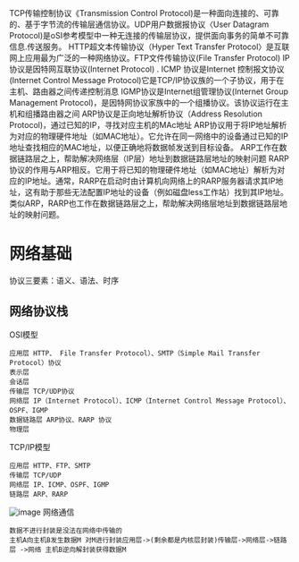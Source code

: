TCP传输控制协议《Transmission Control Protocol)是一种面向连接的、可靠的、基于字节流的传输层通信协议。UDP用户数据报协议〈User Datagram Protocol)是oSI参考模型中一种无连接的传输层协议，提供面向事务的简单不可靠信息.传送服务。
HTTP超文本传输协议（Hyper Text Transfer Protocol〉是互联网上应用最为广泛的一种网络协议。FTP文件传输协议(File Transfer Protocol)
IP协议是因特网互联协议(Internet Protocol) .
ICMP 协议是Internet 控制报文协议(Internet Control Message Protocol)它是TCP/IP协议族的一个子协议，用于在主机、路由器之间传递控制消息
IGMP协议是Internet组管理协议(Internet Group Management Protocol)，是因特网协议家族中的一个组播协议。该协议运行在主机和组播路由器之间
ARP协议是正向地址解析协议（Address Resolution Protocol)，通过已知的IP，寻找对应主机的MAc地址
ARP协议用于将IP地址解析为对应的物理硬件地址（如MAC地址）。它允许在同一网络中的设备通过已知的IP地址查找相应的MAC地址，以便正确地将数据帧发送到目标设备。
ARP工作在数据链路层之上，帮助解决网络层（IP层）地址到数据链路层地址的映射问题
RARP协议的作用与ARP相反。它用于将已知的物理硬件地址（如MAC地址）解析为对应的IP地址。通常，RARP在启动时由计算机向网络上的RARP服务器请求其IP地址，这有助于那些无法配置IP地址的设备（例如磁盘less工作站）找到其IP地址。
类似ARP，RARP也工作在数据链路层之上，帮助解决网络层地址到数据链路层地址的映射问题。
# 网络基础
协议三要素：语义、语法、时序

## 网络协议栈
OSI模型
```
应用层 HTTP、 File Transfer Protocol）、SMTP（Simple Mail Transfer Protocol）协议
表示层
会话层
传输层 TCP/UDP协议
网络层 IP（Internet Protocol）、ICMP（Internet Control Message Protocol）、OSPF、IGMP
数据链路层 ARP协议、RARP 协议
物理层
```
TCP/IP模型
```
应用层 HTTP、FTP、SMTP
传输层 TCP/UDP
网络层 IP、ICMP、OSPF、IGMP
链路层 ARP、RARP
```
![image](https://github.com/Amaz1ngJR/Technology/assets/83129567/8a74bda2-d811-4e3f-9d3a-32b4fa0bf16e)
网络通信
```
数据不进行封装是没法在网络中传输的
主机A向主机B发生数据M 对M进行封装应用层->(剩余都是内核层封装)传输层->网络层->链路层 ->网络 主机B逆向解封装获得数据M
```
